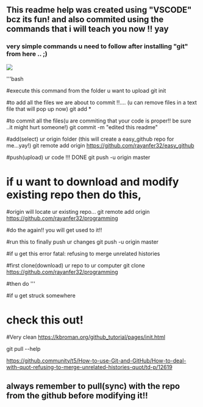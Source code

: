 ## This readme help was created using "VSCODE" bcz its fun! and also commited using the commands that i will teach you now !! yay


### very simple commands u need to follow after installing "git" from here .. ;)
![](https://git-scm.com/download/)

'''bash

<basics>
#execute this command from the folder u want to upload 
git init

#to add all the files we are about to commit !!.... (u can remove files in a text file that will pop up now)
git add *

#to commit all the files(u are commiting that your code is proper!! be sure ..it might hurt someone!)
git commit -m "edited this readme"

#add(select) ur origin folder (this will create a easy_github repo for me...yay!)
git remote add origin https://github.com/rayanfer32/easy_github

#push(upload) ur code !!! DONE
git push -u origin master

<modifying>

# if u want to download and modify existing repo then do this,
#origin will locate ur existing repo...
git remote add origin https://github.com/rayanfer32/programming

#do the <basics> again!! you will get used to it!!
<basics>

#run this to finally push ur changes
git push -u origin master

#if u get this error
fatal: refusing to merge unrelated histories

#first clone(download) ur repo to ur computer
git clone https://github.com/rayanfer32/programming

#then do <modifying>
'''

#if u get struck somewhere  
# check this out!
#Very clean 
https://kbroman.org/github_tutorial/pages/init.html

git pull --help

https://github.community/t5/How-to-use-Git-and-GitHub/How-to-deal-with-quot-refusing-to-merge-unrelated-histories-quot/td-p/12619

## always remember to pull(sync) with the repo from the github before modifying it!!